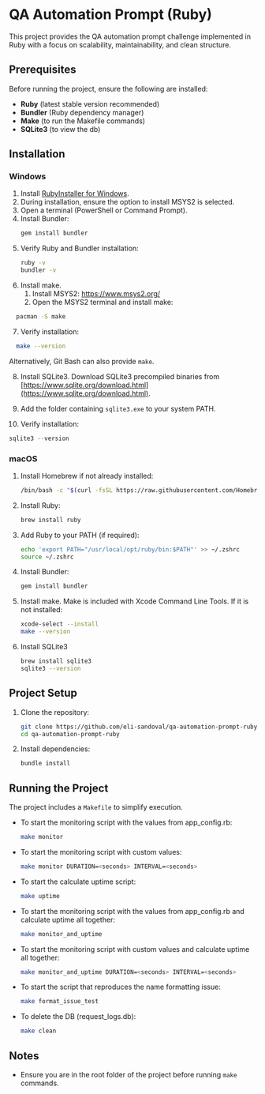 # QA Automation Prompt (Ruby)

This project provides the QA automation prompt challenge implemented in Ruby with a focus on scalability,
maintainability, and clean structure.

## Prerequisites

Before running the project, ensure the following are installed:

- **Ruby** (latest stable version recommended)
- **Bundler** (Ruby dependency manager)
- **Make** (to run the Makefile commands)
- **SQLite3** (to view the db)

## Installation

### Windows

1. Install [RubyInstaller for Windows](https://rubyinstaller.org/).
2. During installation, ensure the option to install MSYS2 is selected.
3. Open a terminal (PowerShell or Command Prompt).
4. Install Bundler:
   ```bash
   gem install bundler
   ```
5. Verify Ruby and Bundler installation:
   ```bash
   ruby -v
   bundler -v
   ```
6. Install make.
    1. Install MSYS2: https://www.msys2.org/
    2. Open the MSYS2 terminal and install make:

```bash
  pacman -S make
```

7. Verify installation:

```bash
  make --version
```

Alternatively, Git Bash can also provide `make`.

8. Install SQLite3. Download SQLite3 precompiled binaries
   from [https://www.sqlite.org/download.html](https://www.sqlite.org/download.html).


9. Add the folder containing `sqlite3.exe` to your system PATH.


10. Verify installation:
   ```powershell
   sqlite3 --version
   ```

### macOS

1. Install Homebrew if not already installed:
   ```bash
   /bin/bash -c "$(curl -fsSL https://raw.githubusercontent.com/Homebrew/install/HEAD/install.sh)"
   ```
2. Install Ruby:
   ```bash
   brew install ruby
   ```
3. Add Ruby to your PATH (if required):
   ```bash
   echo 'export PATH="/usr/local/opt/ruby/bin:$PATH"' >> ~/.zshrc
   source ~/.zshrc
   ```
4. Install Bundler:
   ```bash
   gem install bundler
   ```
5. Install make. Make is included with Xcode Command Line Tools. If it is not installed:
   ```bash
   xcode-select --install
   make --version
   ```

6. Install SQLite3
   ```bash
   brew install sqlite3
   sqlite3 --version
   ```

## Project Setup

1. Clone the repository:
   ```bash
   git clone https://github.com/eli-sandoval/qa-automation-prompt-ruby.git
   cd qa-automation-prompt-ruby
   ```
2. Install dependencies:
   ```bash
   bundle install
   ```

## Running the Project

The project includes a `Makefile` to simplify execution.

- To start the monitoring script with the values from app_config.rb:
  ```bash
  make monitor
  ```

- To start the monitoring script with custom values:
  ```bash
  make monitor DURATION=<seconds> INTERVAL=<seconds>
  ```

- To start the calculate uptime script:
  ```bash
  make uptime
  ```

- To start the monitoring script with the values from app_config.rb and calculate uptime all together:
  ```bash
  make monitor_and_uptime
  ```

- To start the monitoring script with custom values and calculate uptime all together:
  ```bash
  make monitor_and_uptime DURATION=<seconds> INTERVAL=<seconds>
  ```

- To start the script that reproduces the name formatting issue:
  ```bash
  make format_issue_test
  ```

- To delete the DB (request_logs.db):
  ```bash
  make clean
  ```

## Notes

- Ensure you are in the root folder of the project before running `make` commands.
